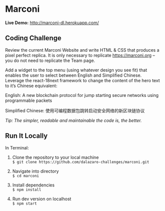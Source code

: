 # Marconi

**Live Demo:** http://marconi-dl.herokuapp.com/

## Coding Challenge

Review the current Marconi Website and write HTML & CSS that produces a pixel perfect replica. It is only necessary to replicate https://marconi.org – you do not need to replicate the Team page.

Add a widget to the top menu (using whatever design you see fit) that enables the user to select between English and Simplified Chinese. Leverage the react-18next framework to change the content of the hero text to it’s Chinese equivalent:

English:
A new blockchain protocol for jump starting secure networks using programmable packets

Simplified Chinese:
使用可编程数据包跳转启动安全网络的新区块链协议

*Tip: The simpler, readable and maintainable the code is, the better.*

## Run It Locally

In Terminal:

1. Clone the repository to your local machine  
```$ git clone https://github.com/dalazaro-challenges/marconi.git```

2. Navigate into directory  
```$ cd marconi```

3. Install dependencies  
```$ npm install```

4. Run dev version on localhost  
```$ npm start```